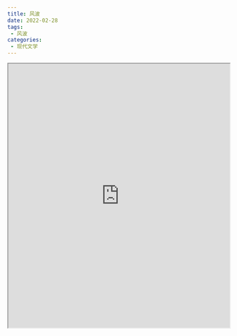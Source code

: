 ```yaml
---
title: 风波
date: 2022-02-28
tags:
 - 风波
categories:
 - 现代文学
---
```




<iframe src="http://localhost:8080/pdf/web/viewer.html?file=https://vkceyugu.cdn.bspapp.com/VKCEYUGU-e9075d72-0451-48df-afe1-d46932ae4554/48694c7f-3531-4c76-96c6-748eeb81ccf8.pdf" width="100%" height="600px"></iframe>